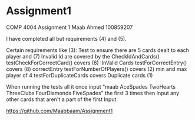 # Assignment1

COMP 4004 Assignment 1
Maab Ahmed
100859207

I have completed all but requirements (4) and (5). 

Certain requirements like
(3): Test to ensure there are 5 cards dealt to each player and (7) Invalid Id are covered by the CheckIdAndCards()
testCheckForCorrectCard() covers (6) :InValid Cards
testForCorrectEntry() covers (8) correctEntry
testForNumberOfPlayers() covers (2) min and max player of 4 
testForDuplicateCards covers Duplicate cards (1)

When running the tests all it once input "maab AceSpades TwoHearts ThreeClubs FourDiamonds FiveSpades" the first 3 times
then Input any other cards that aren't a part of the first Input.

https://github.com/Maabbaam/Assignment1
